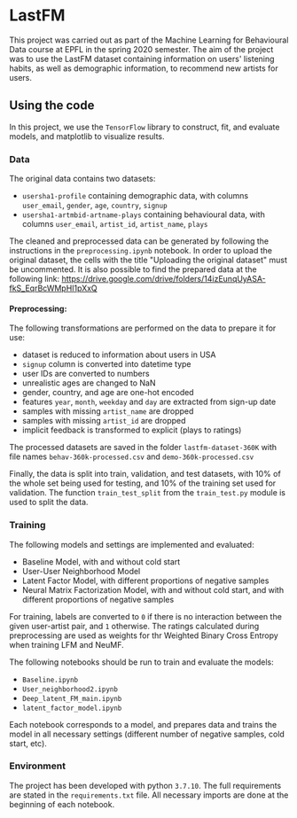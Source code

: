 # LastFM

This project was carried out as part of the Machine Learning for Behavioural Data course at EPFL in the spring 2020 semester. The aim of the project was to use the LastFM dataset containing information on users' listening habits, as well as demographic information, to recommend new artists for users. 

## Using the code

In this project, we use the `TensorFlow` library to construct, fit, and evaluate models, and matplotlib to visualize results.

###  Data

The original data contains two datasets:
 - `usersha1-profile` containing demographic data, with columns `user_email`, `gender`, `age`, `country`, `signup`
 - `usersha1-artmbid-artname-plays` containing behavioural data, with columns `user_email`, `artist_id`, `artist_name`, `plays`

The cleaned and preprocessed data can be generated by following the instructions in the `preprocessing.ipynb` notebook. In order to upload the original dataset, the cells with the title "Uploading the original dataset" must be uncommented. It is also possible to find the prepared data at the following link: https://drive.google.com/drive/folders/14izEunqUyASA-fkS_EqrBcWMpHI1pXxQ

#### Preprocessing:

The following transformations are performed on the data to prepare it for use:
 - dataset is reduced to information about users in USA
 - `signup` column is converted into datetime type
 - user IDs are converted to numbers
 - unrealistic ages are changed to NaN
 - gender, country, and age are one-hot encoded
 - features `year`, `month`, `weekday` and `day` are extracted from sign-up date
 - samples with missing `artist_name` are dropped
 - samples with missing `artist_id` are dropped
 - implicit feedback is transformed to explicit (plays to ratings)

The processed datasets are saved in the folder `lastfm-dataset-360K` with file names `behav-360k-processed.csv` and `demo-360k-processed.csv`

Finally, the data is split into train, validation, and test datasets, with 10% of the whole set being used for testing, and 10% of the training set used for validation. The function `train_test_split` from the `train_test.py` module is used to split the data.

### Training

The following models and settings are implemented and evaluated:
- Baseline Model, with and without cold start
- User-User Neighborhood Model
- Latent Factor Model, with different proportions of negative samples
- Neural Matrix Factorization Model, with and without cold start, and with different proportions of negative samples

For training, labels are converted to `0` if there is no interaction between the given user-artist pair, and `1` otherwise. The ratings calculated during preprocessing are used as weights for thr Weighted Binary Cross Entropy when training LFM and NeuMF.

The following notebooks should be run to train and evaluate the models:
- `Baseline.ipynb`
- `User_neighborhood2.ipynb`
- `Deep_latent_FM_main.ipynb`
- `latent_factor_model.ipynb`

Each notebook corresponds to a model, and prepares data and trains the model in all necessary settings (different number of negative samples, cold start, etc).

### Environment

The project has been developed with python `3.7.10`. The full requirements are stated in the `requirements.txt` file.
All necessary imports are done at the beginning of each notebook.














